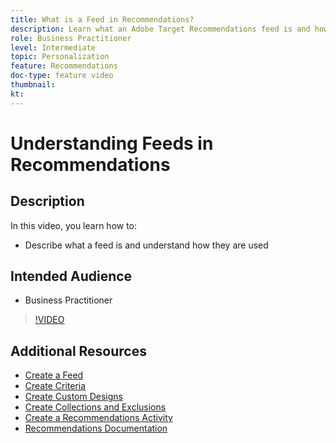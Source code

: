 ```yaml
---
title: What is a Feed in Recommendations?
description: Learn what an Adobe Target Recommendations feed is and how it is used
role: Business Practitioner
level: Intermediate
topic: Personalization
feature: Recommendations
doc-type: feature video
thumbnail:
kt:
---
```


# Understanding Feeds in Recommendations

## Description

In this video, you learn how to:

* Describe what a feed is and understand how they are used

## Intended Audience

* Business Practitioner

>[!VIDEO](https://video.tv.adobe.com/v/27695?quality=12)

## Additional Resources

* [Create a Feed](create-a-feed.md)
* [Create Criteria](create-criteria.md)
* [Create Custom Designs](create-custom-designs.md)
* [Create Collections and Exclusions](create-collections-and-exclusions.md)
* [Create a Recommendations Activity](create-a-recommendations-activity.md)
* [Recommendations Documentation](https://docs.adobe.com/content/help/en/target/using/recommendations/recommendations.html)